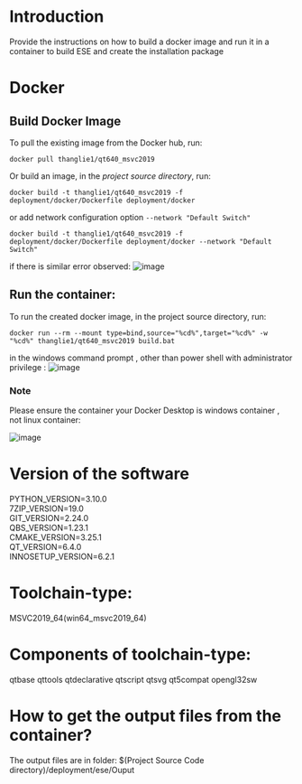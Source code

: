 # Introduction
Provide the instructions on how to build a docker image and run it in a container to build ESE and create the installation package

# Docker

## Build Docker Image
To pull the existing image from the Docker hub, run:
```
docker pull thanglie1/qt640_msvc2019
```

Or build an image, in the *project source directory*, run:

```
docker build -t thanglie1/qt640_msvc2019 -f deployment/docker/Dockerfile deployment/docker
```
or add network configuration option `--network "Default Switch"` 
```
docker build -t thanglie1/qt640_msvc2019 -f deployment/docker/Dockerfile deployment/docker --network "Default Switch"  
```  
if there is similar error observed: 
![image](https://user-images.githubusercontent.com/13127756/210039572-d51f58bb-8187-413b-af83-7ad4d556d76c.png)


## Run the container:
To run the created docker image, in the project source directory, run:

```
docker run --rm --mount type=bind,source="%cd%",target="%cd%" -w "%cd%" thanglie1/qt640_msvc2019 build.bat
```

in the windows command prompt , other than power shell with administrator privilege : 
![image](https://user-images.githubusercontent.com/13127756/210320783-029c99eb-c4d5-4cfe-83b3-da4a5379a2b3.png)


### Note  

Please ensure the container your Docker Desktop is windows container , not linux container:  

![image](https://user-images.githubusercontent.com/13127756/210039718-79e71338-e981-4b69-ae28-f8e8047efc95.png)

# Version of the software
PYTHON_VERSION=3.10.0  
7ZIP_VERSION=19.0   
GIT_VERSION=2.24.0  
QBS_VERSION=1.23.1  
CMAKE_VERSION=3.25.1  
QT_VERSION=6.4.0  
INNOSETUP_VERSION=6.2.1  

# Toolchain-type:
MSVC2019_64(win64_msvc2019_64)  
# Components of toolchain-type: 
qtbase qttools qtdeclarative qtscript qtsvg qt5compat opengl32sw

# How to get the output files from the container?  
The output files are in folder: $(Project Source Code directory)/deployment/ese/Ouput
